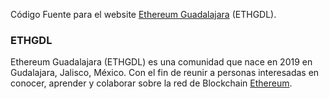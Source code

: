 Código Fuente para el website [Ethereum Guadalajara](http://ethgdl.com/) (ETHGDL).

### ETHGDL
Ethereum Guadalajara (ETHGDL) es una comunidad que nace en 2019 en Gudalajara, Jalisco, México. Con el fin de reunir a personas interesadas en conocer, aprender y colaborar sobre la red de Blockchain [Ethereum](https://ethereum.org/).